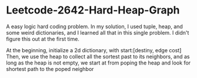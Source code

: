 # Leetcode-2642-Hard-Heap-Graph
A easy logic hard coding problem. In my solution, I used tuple, heap, and some weird dictionaries, and I learned all that in this single problem. I didn't figure this out at the first time.

At the beginning, initialize a 2d dictionary, with start:[destiny, edge cost]
Then, we use the heap to collect all the sortest past to its neighbors, and as long as the heap is not empty, we start at from poping the heap and look for shortest path to the poped neighbor


